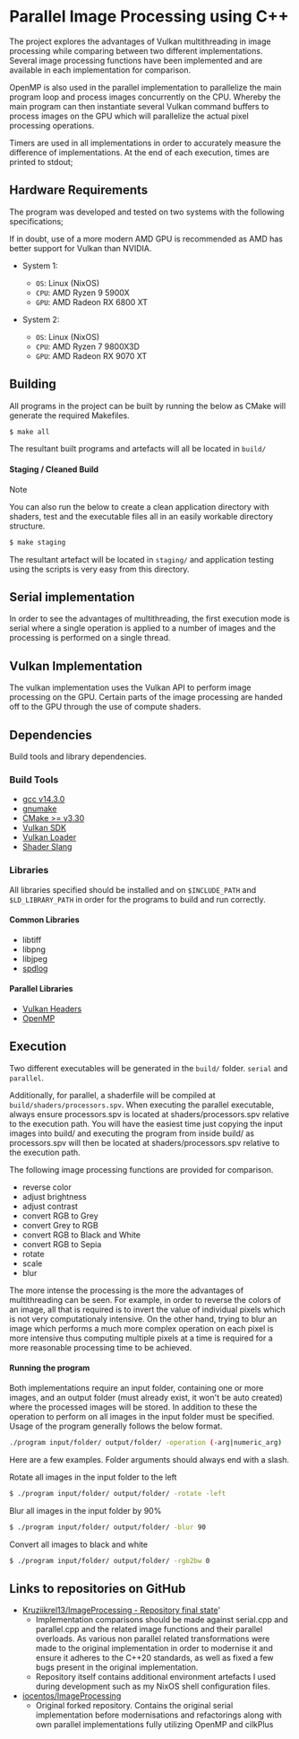 Parallel Image Processing using C++
===================================

The project explores the advantages of Vulkan multithreading in image processing while comparing between two different implementations. Several image processing functions have been implemented and are available in each implementation for comparison.

OpenMP is also used in the parallel implementation to parallelize the main program loop and process images concurrently on the CPU. Whereby the main program can then instantiate several Vulkan command buffers to process images on the GPU which will parallelize the actual pixel processing operations.

Timers are used in all implementations in order to accurately measure the difference of implementations. At the end of each execution, times are printed to stdout;

Hardware Requirements
---------------------
The program was developed and tested on two systems with the following specifications;

If in doubt, use of a more modern AMD GPU is recommended as AMD has better support for Vulkan than NVIDIA.

- System 1:
  - `OS`: Linux (NixOS)
  - `CPU`: AMD Ryzen 9 5900X
  - `GPU`: AMD Radeon RX 6800 XT

- System 2:
  - `OS`: Linux (NixOS) 
  - `CPU`: AMD Ryzen 7 9800X3D
  - `GPU`: AMD Radeon RX 9070 XT

Building
--------
All programs in the project can be built by running the below as CMake will generate the required Makefiles.
```sh
$ make all
```
The resultant built programs and artefacts will all be located in `build/`

#### Staging / Cleaned Build
> [!NOTE]
> You can also run the below to create a clean application directory with shaders, test and the executable files all in an easily workable directory structure.

```sh
$ make staging
```
The resultant artefact will be located in `staging/` and application testing using the scripts is very easy from this directory.

Serial implementation
--------------------

In order to see the advantages of multithreading, the first execution mode is serial where a single operation is applied to a number of images and the processing is performed on a single thread.

Vulkan Implementation
---------------------
The vulkan implementation uses the Vulkan API to perform image processing on the GPU. Certain parts of the image processing are handed off to the GPU through the use of compute shaders.

Dependencies
------------
Build tools and library dependencies.
### Build Tools
- [gcc v14.3.0](https://gcc.gnu.org/)
- [gnumake](https://www.gnu.org/software/make/)
- [CMake >= v3.30](https://cmake.org/)
- [Vulkan SDK](https://github.com/KhronosGroup/Vulkan-Headers)
- [Vulkan Loader](https://github.com/KhronosGroup/Vulkan-Loader)
- [Shader Slang](https://github.com/shader-slang/slang)

### Libraries
All libraries specified should be installed and on `$INCLUDE_PATH` and `$LD_LIBRARY_PATH` in order for the programs to build and run correctly.

#### Common Libraries
- libtiff
- libpng
- libjpeg
- [spdlog](https://github.com/gabime/spdlog)

#### Parallel Libraries
- [Vulkan Headers](https://github.com/KhronosGroup/Vulkan-Headers)
- [OpenMP](https://openmp.llvm.org/)

Execution
---------

Two different executables will be generated in the `build/` folder. `serial` and `parallel`.

Additionally, for parallel, a shaderfile will be compiled at `build/shaders/processors.spv`. When executing the parallel executable, always ensure processors.spv is located at shaders/processors.spv relative to the execution path.
You will have the easiest time just copying the input images into build/ and executing the program from inside build/ as processors.spv will then be located at shaders/processors.spv relative to the execution path.

The following image processing functions are provided for comparison.
- reverse color
- adjust brightness
- adjust contrast
- convert RGB to Grey
- convert Grey to RGB
- convert RGB to Black and White
- convert RGB to Sepia
- rotate
- scale
- blur

The more intense the processing is the more the advantages of multithreading can be seen. For example, in order to reverse the colors of an image, all that is required is to invert the value of individual pixels which is not very computationaly intensive. On the other hand, trying to blur an image which performs a much more complex operation on each pixel is more intensive thus computing multiple pixels at a time is required for a more reasonable processing time to be achieved.

#### Running the program
Both implementations require an input folder, containing one or more images, and an output folder (must already exist, it won't be auto created) where the processed images will be stored. In addition to these the operation to perform on all images in the input folder must be specified. Usage of the program generally follows the below format.
```sh
./program input/folder/ output/folder/ -operation (-arg|numeric_arg)
```
Here are a few examples. Folder arguments should always end with a slash.

Rotate all images in the input folder to the left
```sh
$ ./program input/folder/ output/folder/ -rotate -left
```
Blur all images in the input folder by 90%
```sh
$ ./program input/folder/ output/folder/ -blur 90
```
Convert all images to black and white
```sh
$ ./program input/folder/ output/folder/ -rgb2bw 0
```


Links to repositories on GitHub
---------------------------------
- [Kruziikrel13/ImageProcessing - Repository final state](https://github.com/Kruziikrel13/ImageProcessing)'
    - Implementation comparisons should be made against serial.cpp and parallel.cpp and the related image functions and their parallel overloads. As various non parallel related transformations were made to the original implementation in order to modernise it and ensure it adheres to the C++20 standards, as well as fixed a few bugs present in the original implementation.
    - Repository itself contains additional environment artefacts I used during development such as my NixOS shell configuration files.
- [iocentos/ImageProcessing](https://github.com/iocentos/ImageProcessing)
    - Original forked repository. Contains the original serial implementation before modernisations and refactorings along with own parallel implementations fully utilizing OpenMP and cilkPlus
